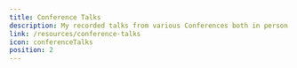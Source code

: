 ```yaml
---
title: Conference Talks
description: My recorded talks from various Conferences both in person and virtual
link: /resources/conference-talks
icon: conferenceTalks
position: 2
---
```

